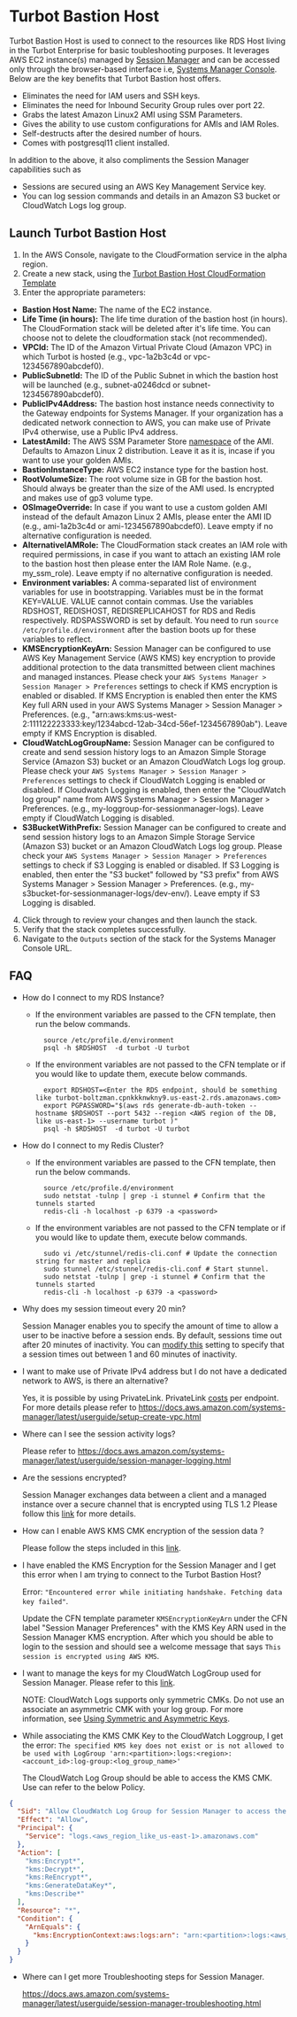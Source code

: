 # Turbot Bastion Host

Turbot Bastion Host is used to connect to the resources like RDS Host living in the Turbot Enterprise for basic toubleshooting purposes.
It leverages AWS EC2 instance(s) managed by [Session Manager](https://docs.aws.amazon.com/systems-manager/latest/userguide/session-manager.html) and can be accessed only through the browser-based interface i.e, [Systems Manager Console](https://console.aws.amazon.com/systems-manager/). Below are the key benefits that Turbot Bastion host offers.

- Eliminates the need for IAM users and SSH keys.
- Eliminates the need for Inbound Security Group rules over port 22.
- Grabs the latest Amazon Linux2 AMI using SSM Parameters.
- Gives the ability to use custom configurations for AMIs and IAM Roles.
- Self-destructs after the desired number of hours.
- Comes with postgresql11 client installed.

In addition to the above, it also compliments the Session Manager capabilities such as

- Sessions are secured using an AWS Key Management Service key.
- You can log session commands and details in an Amazon S3 bucket or CloudWatch Logs log group.

## Launch Turbot Bastion Host

1. In the AWS Console, navigate to the CloudFormation service in the alpha region.
2. Create a new stack, using the [Turbot Bastion Host CloudFormation Template](./turbot_bastion_host.yaml)
3. Enter the appropriate parameters:

- **Bastion Host Name:** The name of the EC2 instance.
- **Life Time (in hours):** The life time duration of the bastion host (in hours). The CloudFormation stack will be deleted after it's life time. You can choose not to delete the cloudformation stack (not recommended).
- **VPCId:** The ID of the Amazon Virtual Private Cloud (Amazon VPC) in which Turbot is hosted (e.g., vpc-1a2b3c4d or vpc-1234567890abcdef0).
- **PublicSubnetId:** The ID of the Public Subnet in which the bastion host will be launched (e.g., subnet-a0246dcd or subnet-1234567890abcdef0).
- **PublicIPv4Address:** The bastion host instance needs connectivity to the Gateway endpoints for Systems Manager. If your organization has a dedicated network connection to AWS, you can make use of Private IPv4 otherwise, use a Public IPv4 address.
- **LatestAmiId:** The AWS SSM Parameter Store [namespace](https://aws.amazon.com/blogs/compute/query-for-the-latest-amazon-linux-ami-ids-using-aws-systems-manager-parameter-store/) of the AMI. Defaults to Amazon Linux 2 distribution. Leave it as it is, incase if you want to use your golden AMIs.
- **BastionInstanceType:** AWS EC2 instance type for the bastion host.
- **RootVolumeSize:** The root volume size in GB for the bastion host. Should always be greater than the size of the AMI used. Is encrypted and makes use of gp3 volume type.
- **OSImageOverride:** In case if you want to use a custom golden AMI instead of the default Amazon Linux 2 AMIs, please enter the AMI ID (e.g., ami-1a2b3c4d or ami-1234567890abcdef0). Leave empty if no alternative configuration is needed.
- **AlternativeIAMRole:** The CloudFormation stack creates an IAM role with required permissions, in case if you want to attach an existing IAM role to the bastion host then please enter the IAM Role Name. (e.g., my_ssm_role). Leave empty if no alternative configuration is needed.
- **Environment variables:** A comma-separated list of environment variables for use in bootstrapping. Variables must be in the format KEY=VALUE. VALUE cannot contain commas. Use the variables RDSHOST, REDISHOST, REDISREPLICAHOST for RDS and Redis respectively. RDSPASSWORD is set by default. You need to run `source /etc/profile.d/environment` after the bastion boots up for these variables to reflect.
- **KMSEncryptionKeyArn:** Session Manager can be configured to use AWS Key Management Service (AWS KMS) key encryption to provide additional protection to the data transmitted between client machines and managed instances. Please check your `AWS Systems Manager > Session Manager > Preferences` settings to check if KMS encryption is enabled or disabled.
  If KMS Encryption is enabled then enter the KMS Key full ARN used in your AWS Systems Manager > Session Manager > Preferences. (e.g., "arn:aws:kms:us-west-2:111122223333:key/1234abcd-12ab-34cd-56ef-1234567890ab").
  Leave empty if KMS Encryption is disabled.
- **CloudWatchLogGroupName:** Session Manager can be configured to create and send session history logs to an Amazon Simple Storage Service (Amazon S3) bucket or an Amazon CloudWatch Logs log group. Please check your `AWS Systems Manager > Session Manager > Preferences` settings to check if CloudWatch Logging is enabled or disabled.
  If Cloudwatch Logging is enabled, then enter the "CloudWatch log group" name from AWS Systems Manager > Session Manager > Preferences. (e.g., my-loggroup-for-sessionmanager-logs).
  Leave empty if CloudWatch Logging is disabled.
- **S3BucketWithPrefix:** Session Manager can be configured to create and send session history logs to an Amazon Simple Storage Service (Amazon S3) bucket or an Amazon CloudWatch Logs log group. Please check your `AWS Systems Manager > Session Manager > Preferences` settings to check if S3 Logging is enabled or disabled.
  If S3 Logging is enabled, then enter the "S3 bucket" followed by "S3 prefix" from AWS Systems Manager > Session Manager > Preferences. (e.g., my-s3bucket-for-sessionmanager-logs/dev-env/).
  Leave empty if S3 Logging is disabled.

4. Click through to review your changes and then launch the stack.
5. Verify that the stack completes successfully.
6. Navigate to the `Outputs` section of the stack for the Systems Manager Console URL.

## FAQ

- How do I connect to my RDS Instance?

  - If the environment variables are passed to the CFN template, then run the below commands.

    ```shell
      source /etc/profile.d/environment
      psql -h $RDSHOST  -d turbot -U turbot
    ```

  - If the environment variables are not passed to the CFN template or if you would like to update them, execute below commands.

    ```shell
      export RDSHOST=<Enter the RDS endpoint, should be something like turbot-boltzman.cpnkkknwkny9.us-east-2.rds.amazonaws.com>
      export PGPASSWORD="$(aws rds generate-db-auth-token --hostname $RDSHOST --port 5432 --region <AWS region of the DB, like us-east-1> --username turbot )"
      psql -h $RDSHOST  -d turbot -U turbot
    ```

- How do I connect to my Redis Cluster?

  <!-- - Capture the Redis user password from AWS SSM Parameters Store with parameter name /<prefix>/hive/<hive_name>/redisUser -->

  - If the environment variables are passed to the CFN template, then run the below commands.

    ```shell
      source /etc/profile.d/environment
      sudo netstat -tulnp | grep -i stunnel # Confirm that the tunnels started
      redis-cli -h localhost -p 6379 -a <password>
    ```

  - If the environment variables are not passed to the CFN template or if you would like to update them, execute below commands.

    ```shell
      sudo vi /etc/stunnel/redis-cli.conf # Update the connection string for master and replica
      sudo stunnel /etc/stunnel/redis-cli.conf # Start stunnel.
      sudo netstat -tulnp | grep -i stunnel # Confirm that the tunnels started
      redis-cli -h localhost -p 6379 -a <password>
    ```

- Why does my session timeout every 20 min?

  Session Manager enables you to specify the amount of time to allow a user to be inactive before a session ends. By default, sessions time out after 20 minutes of inactivity. You can [modify this](https://docs.aws.amazon.com/systems-manager/latest/userguide/session-preferences-timeout.html) setting to specify that a session times out between 1 and 60 minutes of inactivity.

- I want to make use of Private IPv4 address but I do not have a dedicated network to AWS, is there an alternative?

  Yes, it is possible by using PrivateLink. PrivateLink [costs](https://aws.amazon.com/privatelink/pricing/) per endpoint. For more details please refer to https://docs.aws.amazon.com/systems-manager/latest/userguide/setup-create-vpc.html

- Where can I see the session activity logs?

  Please refer to https://docs.aws.amazon.com/systems-manager/latest/userguide/session-manager-logging.html

- Are the sessions encrypted?

  Session Manager exchanges data between a client and a managed instance over a secure channel that is encrypted using TLS 1.2
  Please follow this [link](https://docs.aws.amazon.com/systems-manager/latest/userguide/session-manager.html#what-is-a-session) for more details.

- How can I enable AWS KMS CMK encryption of the session data ?

  Please follow the steps included in this [link](https://docs.aws.amazon.com/systems-manager/latest/userguide/session-preferences-enable-encryption.html).

- I have enabled the KMS Encryption for the Session Manager and I get this error when I am trying to connect to the Turbot Bastion Host?

  Error: `"Encountered error while initiating handshake. Fetching data key failed"`.

  Update the CFN template parameter `KMSEncryptionKeyArn` under the CFN label "Session Manager Preferences" with the KMS Key ARN used in the Session Manager KMS encryption.
  After which you should be able to login to the session and should see a welcome message that says `This session is encrypted using AWS KMS`.

- I want to manage the keys for my CloudWatch LogGroup used for Session Manager.
  Please refer to this [link](https://docs.aws.amazon.com/AmazonCloudWatch/latest/logs/encrypt-log-data-kms.html).

  NOTE: CloudWatch Logs supports only symmetric CMKs. Do not use an associate an asymmetric CMK with your log group. For more information, see [Using Symmetric and Asymmetric Keys](https://docs.aws.amazon.com/kms/latest/developerguide/symmetric-asymmetric.html).

- While associating the KMS CMK Key to the CloudWatch Loggroup, I get the error:
  `The specified KMS key does not exist or is not allowed to be used with LogGroup 'arn:<partition>:logs:<region>:<account_id>:log-group:<log_group_name>'`

  The CloudWatch Log Group should be able to access the KMS CMK. Use can refer to the below Policy.

```json
{
  "Sid": "Allow CloudWatch Log Group for Session Manager to access the Key",
  "Effect": "Allow",
  "Principal": {
    "Service": "logs.<aws_region_like_us-east-1>.amazonaws.com"
  },
  "Action": [
    "kms:Encrypt*",
    "kms:Decrypt*",
    "kms:ReEncrypt*",
    "kms:GenerateDataKey*",
    "kms:Describe*"
  ],
  "Resource": "*",
  "Condition": {
    "ArnEquals": {
      "kms:EncryptionContext:aws:logs:arn": "arn:<partition>:logs:<aws_region>:<aws_account_id>:log-group:<loggroup_name_used>"
    }
  }
}
```

- Where can I get more Troubleshooting steps for Session Manager.

  https://docs.aws.amazon.com/systems-manager/latest/userguide/session-manager-troubleshooting.html
